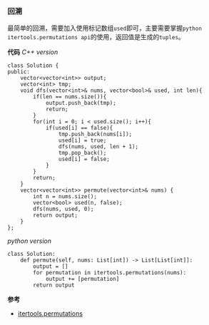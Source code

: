 ### 回溯
最简单的回溯，需要加入使用标记数组`used`即可，主要需要掌握`python itertools.permutations api`的使用，返回值是生成的`tuples`。

**代码**
*C++ version*
```
class Solution {
public:
    vector<vector<int>> output;
    vector<int> tmp;
    void dfs(vector<int>& nums, vector<bool>& used, int len){
        if(len == nums.size()){
            output.push_back(tmp);
            return;
        }
        for(int i = 0; i < used.size(); i++){
            if(used[i] == false){
                tmp.push_back(nums[i]);
                used[i] = true;
                dfs(nums, used, len + 1);
                tmp.pop_back();
                used[i] = false;
            }
        }
        return;
    }
    vector<vector<int>> permute(vector<int>& nums) {
        int n = nums.size();
        vector<bool> used(n, false);
        dfs(nums, used, 0);
        return output;
    }
};
```

*python version*
```
class Solution:
    def permute(self, nums: List[int]) -> List[List[int]]:
        output = []
        for permutation in itertools.permutations(nums):
            output += [permutation]
        return output
```

**参考**
- [itertools.permutations](https://docs.python.org/3/library/itertools.html#itertools.permutations)